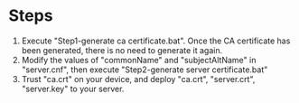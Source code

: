 # Steps
1. Execute "Step1-generate ca certificate.bat". Once the CA certificate has been generated, there is no need to generate it again.
2. Modify the values of "commonName" and "subjectAltName" in "server.cnf", then execute "Step2-generate server certificate.bat"
3. Trust "ca.crt" on your device, and deploy "ca.crt", "server.crt", "server.key" to your server.